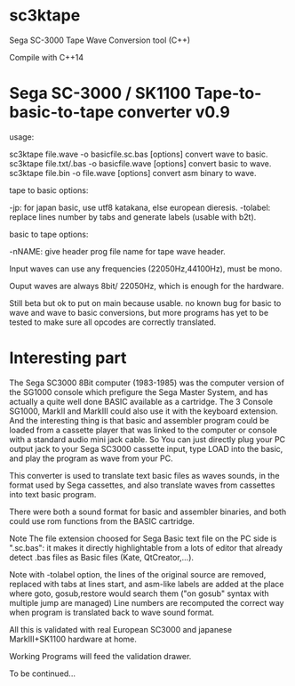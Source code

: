 # sc3ktape
Sega SC-3000 Tape Wave Conversion tool (C++)

Compile with C++14

# Sega SC-3000 / SK1100 Tape-to-basic-to-tape converter v0.9

usage:
 
sc3ktape file.wave -o basicfile.sc.bas  [options] convert wave to basic.
sc3ktape file.txt/.bas -o basicfile.wave [options] convert basic to wave.
sc3ktape file.bin -o file.wave [options] convert asm binary to wave.

tape to basic options:
 
 -jp:      for japan basic, use utf8 katakana, else european dieresis.
 -tolabel: replace lines number by tabs and generate labels (usable with b2t).

basic to tape options:

 -nNAME: give header prog file name for tape wave header.

Input waves can use any frequencies (22050Hz,44100Hz), must be mono.

Ouput waves are always 8bit/ 22050Hz, which is enough for the hardware.


 Still beta but ok to put on main because usable.
 no known bug for basic to wave and wave to basic conversions, but more programs has yet to be tested to make sure all opcodes are correctly translated.

# Interesting part 
 
 The Sega SC3000 8Bit computer (1983-1985) was the computer version of the SG1000 console which prefigure the Sega Master System, and has actually a quite well done BASIC available as a cartridge. The 3 Console SG1000, MarkII and MarkIII could also use it with the keyboard extension. And the interesting thing is that basic and assembler program could be loaded from a cassette player that was linked to the computer or console with a standard audio mini jack cable. So You can just directly plug your PC output jack to your Sega SC3000 cassette input, type LOAD into the basic, and play the program as wave from your PC. 
 
 This converter is used to translate text basic files as waves sounds, in the format used by Sega cassettes, and also translate waves from cassettes into text basic program.
 
  There were both a sound format for basic and assembler binaries, and both could use rom functions from the BASIC cartridge.
 
 Note The file extension choosed for Sega Basic text file on the PC side is ".sc.bas": it makes it directly highlightable from a lots of editor that already detect .bas files as Basic files (Kate, QtCreator,...).
  
 Note with -tolabel option, the lines of the original source are removed, replaced with tabs at lines start, and asm-like labels are added at the place where goto, gosub,restore would search them ("on gosub" syntax with multiple jump are managed)
 Line numbers are recomputed the correct way when program is translated back to wave sound format. 


 All this is validated with real European SC3000 and japanese MarkIII+SK1100 hardware at home. 

 Working Programs will feed the validation drawer.

 
 To be continued...
 
 
